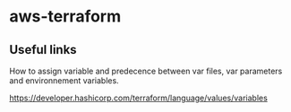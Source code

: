 # aws-terraform

## Useful links

How to assign variable and predecence between var files, var parameters and environnement variables.

https://developer.hashicorp.com/terraform/language/values/variables
